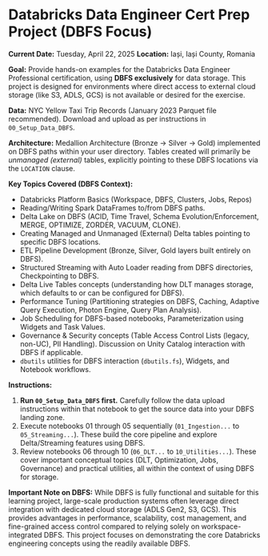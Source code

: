 # Databricks Data Engineer Cert Prep Project (DBFS Focus)

**Current Date:** Tuesday, April 22, 2025
**Location:** Iași, Iași County, Romania

**Goal:** Provide hands-on examples for the Databricks Data Engineer Professional certification, using **DBFS exclusively** for data storage. This project is designed for environments where direct access to external cloud storage (like S3, ADLS, GCS) is not available or desired for the exercise.

**Data:** NYC Yellow Taxi Trip Records (January 2023 Parquet file recommended). Download and upload as per instructions in `00_Setup_Data_DBFS`.

**Architecture:** Medallion Architecture (Bronze -> Silver -> Gold) implemented on DBFS paths within your user directory. Tables created will primarily be *unmanaged (external)* tables, explicitly pointing to these DBFS locations via the `LOCATION` clause.

**Key Topics Covered (DBFS Context):**
* Databricks Platform Basics (Workspace, DBFS, Clusters, Jobs, Repos)
* Reading/Writing Spark DataFrames to/from DBFS paths.
* Delta Lake on DBFS (ACID, Time Travel, Schema Evolution/Enforcement, MERGE, OPTIMIZE, ZORDER, VACUUM, CLONE).
* Creating Managed and Unmanaged (External) Delta tables pointing to specific DBFS locations.
* ETL Pipeline Development (Bronze, Silver, Gold layers built entirely on DBFS).
* Structured Streaming with Auto Loader reading from DBFS directories, Checkpointing to DBFS.
* Delta Live Tables concepts (understanding how DLT manages storage, which defaults to or can be configured for DBFS).
* Performance Tuning (Partitioning strategies on DBFS, Caching, Adaptive Query Execution, Photon Engine, Query Plan Analysis).
* Job Scheduling for DBFS-based notebooks, Parameterization using Widgets and Task Values.
* Governance & Security concepts (Table Access Control Lists (legacy, non-UC), PII Handling). Discussion on Unity Catalog interaction with DBFS if applicable.
* `dbutils` utilities for DBFS interaction (`dbutils.fs`), Widgets, and Notebook workflows.

**Instructions:**
1.  **Run `00_Setup_Data_DBFS` first.** Carefully follow the data upload instructions within that notebook to get the source data into your DBFS landing zone.
2.  Execute notebooks 01 through 05 sequentially (`01_Ingestion...` to `05_Streaming...`). These build the core pipeline and explore Delta/Streaming features using DBFS.
3.  Review notebooks 06 through 10 (`06_DLT...` to `10_Utilities...`). These cover important conceptual topics (DLT, Optimization, Jobs, Governance) and practical utilities, all within the context of using DBFS for storage.

**Important Note on DBFS:** While DBFS is fully functional and suitable for this learning project, large-scale production systems often leverage direct integration with dedicated cloud storage (ADLS Gen2, S3, GCS). This provides advantages in performance, scalability, cost management, and fine-grained access control compared to relying solely on workspace-integrated DBFS. This project focuses on demonstrating the core Databricks engineering concepts using the readily available DBFS.
